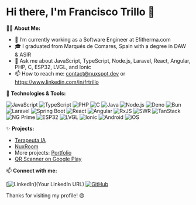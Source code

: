 # Hi there, I'm Francisco Trillo 👋

👨‍💻 **About Me:**
- 💼 I’m currently working as a Software Engineer at Efitherma.com
- 🎓 I graduated from Marqués de Comares, Spain with a degree in DAW & ASIR 
- 💬 Ask me about JavaScript, TypeScript, Node.js, Laravel, React, Angular, PHP, C, ESP32, LVGL, and Ionic
- 📫 How to reach me: contact@nuxspot.dev or https://www.linkedin.com/in/frtrillo

🔧 **Technologies & Tools:**

![JavaScript](https://img.shields.io/badge/-JavaScript-000?&logo=JavaScript)
![TypeScript](https://img.shields.io/badge/-TypeScript-000?&logo=TypeScript)
![PHP](https://img.shields.io/badge/-PHP-000?&logo=PHP)
![C](https://img.shields.io/badge/-C-000?&logo=C)
![Java](https://img.shields.io/badge/-Java-000?&logo=Java)
![Node.js](https://img.shields.io/badge/-Node.js-000?&logo=Node.js)
![Deno](https://img.shields.io/badge/-Deno-000?&logo=Deno)
![Bun](https://img.shields.io/badge/-Bun-000?&logo=Bun)
![Laravel](https://img.shields.io/badge/-Laravel-000?&logo=Laravel)
![Spring Boot](https://img.shields.io/badge/-Spring%20Boot-000?&logo=Spring%20Boot)
![React](https://img.shields.io/badge/-React-000?&logo=React)
![Angular](https://img.shields.io/badge/-Angular-000?&logo=Angular)
![RxJS](https://img.shields.io/badge/-RxJS-000?&logo=RxJS)
![SWR](https://img.shields.io/badge/-SWR-000?&logo=SWR)
![TanStack](https://img.shields.io/badge/-TanStack-000?&logo=TanStack)
![NG Prime](https://img.shields.io/badge/-NG%20Prime-000?&logo=NG%20Prime)
![ESP32](https://img.shields.io/badge/-ESP32-000?&logo=espressif)
![LVGL](https://img.shields.io/badge/-LVGL-000?&logo=LVGL)
![Ionic](https://img.shields.io/badge/-Ionic-000?&logo=Ionic)
![Android](https://img.shields.io/badge/-Android-000?&logo=Android)
![iOS](https://img.shields.io/badge/-iOS-000?&logo=Apple)

✨ **Projects:**
- [Terapeuta IA](https://www.terapeutaia.com)
- [NuxRoom](https://www.nuxroom.com)
- More projects: [Portfolio](https://www.nuxspot.dev/portfolio)
- [QR Scanner on Google Play](https://play.google.com/store/apps/developer?)

📫 **Connect with me:**

[![LinkedIn](https://img.shields.io/badge/-LinkedIn-000?&logo=LinkedIn&logoColor=0077B5)](Your LinkedIn URL)
[![GitHub](https://img.shields.io/badge/-GitHub-000?&logo=GitHub)](https://github.com/Frtrillo)

Thanks for visiting my profile! 😄
